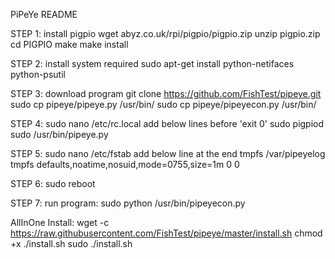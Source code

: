 PiPeYe README

STEP 1: install pigpio
wget abyz.co.uk/rpi/pigpio/pigpio.zip
unzip pigpio.zip
cd PIGPIO
make
make install

STEP 2: install system required
sudo apt-get install python-netifaces python-psutil

STEP 3: download program
git clone https://github.com/FishTest/pipeye.git
sudo cp pipeye/pipeye.py /usr/bin/
sudo cp pipeye/pipeyecon.py /usr/bin/

STEP 4:
sudo nano /etc/rc.local
add below lines before 'exit 0'
sudo pigpiod
sudo /usr/bin/pipeye.py

STEP 5:
sudo nano /etc/fstab
add below line at the end
tmpfs   /var/pipeyelog    tmpfs    defaults,noatime,nosuid,mode=0755,size=1m    0 0

STEP 6:
sudo reboot

STEP 7:
run program:
sudo python /usr/bin/pipeyecon.py

AllInOne Install:
wget -c https://raw.githubusercontent.com/FishTest/pipeye/master/install.sh
chmod +x ./install.sh
sudo ./install.sh
